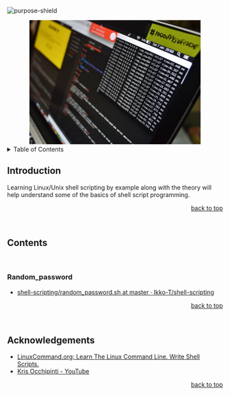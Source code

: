 <div id="top"></div>

<!-- PROJECT SHIELDS -->
<!--
*** https://www.markdownguide.org/basic-syntax/#reference-style-links
-->

![purpose-shield]

<!-- PROJECT IMAGE -->
<div align="center">
  <img src="images/shell-script.jpg" alt="Image" width="400">
</div>

<!-- TABLE OF CONTENTS -->
<details>
  <summary>Table of Contents</summary>
  <ol>
    <li>
      <a href="#introduction">Introduction</a>
    </li>
    <li>
      <a href="#contents">Contents</a>
      <ul>
        <li><a href="#randompassword">Random password</a></li>
      </ul>
    </li>
    <li><a href="#acknowledgements">Acknowledgements</a></li>
  </ol>
</details>

<!-- ABOUT THE PROJECT -->

## Introduction

Learning Linux/Unix shell scripting by example along with the theory will help understand some of the basics of shell script programming.
<br>

<p align="right"><a href="#top">back to top</a></p>
<br>

<!-- CONTENTS -->

## Contents

<br>

### Random_password

- [shell\-scripting/random_password\.sh at master · Ikko\-T/shell\-scripting](https://github.com/Ikko-T/shell-scripting/blob/master/random_password.sh)

<p align="right"><a href="#top">back to top</a></p>
<br>

<!-- ACKNOWLEDGEMENT -->

## Acknowledgements

- [LinuxCommand\.org: Learn The Linux Command Line\. Write Shell Scripts\.](https://linuxcommand.org/index.php)
- [Kris Occhipinti \- YouTube](https://www.youtube.com/c/KrisOcchipinti)
<p align="right"><a href="#top">back to top</a></p>

<!--MARKDOWN LINKS & IMAGES -->

[purpose-shield]: https://img.shields.io/badge/PURPOSE-Shell%20Scripting-lightgrey
